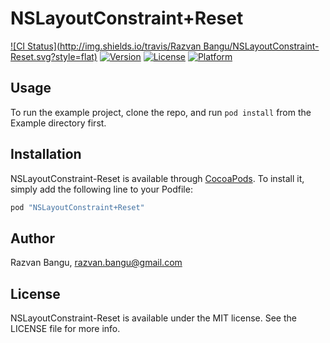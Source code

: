# NSLayoutConstraint+Reset

[![CI Status](http://img.shields.io/travis/Razvan Bangu/NSLayoutConstraint-Reset.svg?style=flat)](https://travis-ci.org/Raztor0/NSLayoutConstraint-Reset)
[![Version](https://img.shields.io/cocoapods/v/NSLayoutConstraint+Reset.svg?style=flat)](http://cocoapods.org/pods/NSLayoutConstraint+Reset)
[![License](https://img.shields.io/cocoapods/l/NSLayoutConstraint+Reset.svg?style=flat)](http://cocoapods.org/pods/NSLayoutConstraint+Reset)
[![Platform](https://img.shields.io/cocoapods/p/NSLayoutConstraint+Reset.svg?style=flat)](http://cocoapods.org/pods/NSLayoutConstraint+Reset)

## Usage

To run the example project, clone the repo, and run `pod install` from the Example directory first.

## Installation

NSLayoutConstraint-Reset is available through [CocoaPods](http://cocoapods.org). To install
it, simply add the following line to your Podfile:

```ruby
pod "NSLayoutConstraint+Reset"
```

## Author

Razvan Bangu, razvan.bangu@gmail.com

## License

NSLayoutConstraint-Reset is available under the MIT license. See the LICENSE file for more info.
